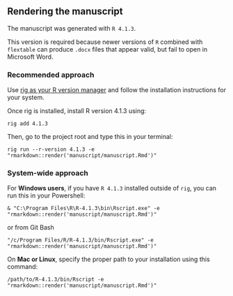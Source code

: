 ## Rendering the manuscript

The manuscript was generated with `R 4.1.3`.

This version is required because newer versions of `R` combined with `flextable` can produce `.docx` files that appear valid, but fail to open in Microsoft Word.

### Recommended approach

Use [rig  as your R version manager](https://github.com/r-lib/rig) and follow the installation instructions for your system.


Once rig is installed, install R version 4.1.3 using:

```
rig add 4.1.3
```

Then, go to the project root and type this in your terminal:

```
rig run --r-version 4.1.3 -e "rmarkdown::render('manuscript/manuscript.Rmd')"
```

### System-wide approach

For **Windows users**, if you have `R 4.1.3` installed outside of `rig`, you can run this in your Powershell: 

```
& "C:\Program Files\R\R-4.1.3\bin\Rscript.exe" -e "rmarkdown::render('manuscript/manuscript.Rmd')"
```

or from Git Bash

```
"/c/Program Files/R/R-4.1.3/bin/Rscript.exe" -e "rmarkdown::render('manuscript/manuscript.Rmd')"
```

On **Mac or Linux**, specify the proper path to your installation using this command:

```
/path/to/R-4.1.3/bin/Rscript -e "rmarkdown::render('manuscript/manuscript.Rmd')"
```